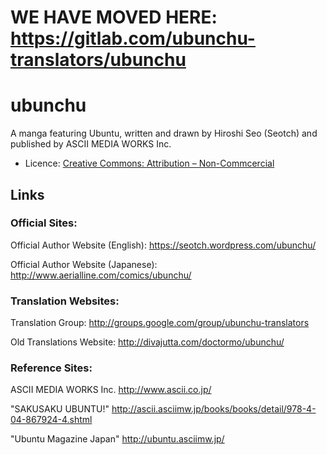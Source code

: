 # WE HAVE MOVED HERE: https://gitlab.com/ubunchu-translators/ubunchu

# ubunchu
A manga featuring Ubuntu, written and drawn by Hiroshi Seo (Seotch) and published by ASCII MEDIA WORKS Inc.

* Licence: [Creative Commons: Attribution – Non-Commcercial](http://creativecommons.org/licenses/by-nc/3.0/)

## Links 
### Official Sites:
Official Author Website (English): https://seotch.wordpress.com/ubunchu/

Official Author Website (Japanese): http://www.aerialline.com/comics/ubunchu/ 

### Translation Websites:
Translation Group: http://groups.google.com/group/ubunchu-translators

Old Translations Website: http://divajutta.com/doctormo/ubunchu/

### Reference Sites:
ASCII MEDIA WORKS Inc. http://www.ascii.co.jp/

"SAKUSAKU UBUNTU!" http://ascii.asciimw.jp/books/books/detail/978-4-04-867924-4.shtml

"Ubuntu Magazine Japan" http://ubuntu.asciimw.jp/
